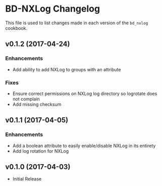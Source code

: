 BD-NXLog Changelog
=========================
This file is used to list changes made in each version of the `bd_nxlog` cookbook.

v0.1.2 (2017-04-24)
-------------------
### Enhancements
- Add ability to add NXLog to groups with an attribute

### Fixes
- Ensure correct permissions on NXLog log directory so logrotate does not complain
- Add missing checksum

v0.1.1 (2017-04-05)
-------------------
### Enhancements
- Add a boolean attribute to easily enable/disable NXLog in its entirety
- Add log rotation for NXLog

v0.1.0 (2017-04-03)
-------------------
- Initial Release

